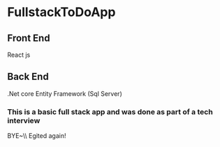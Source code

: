 # FullstackToDoApp


## Front End
React js 

## Back End
.Net core Entity Framework (Sql Server)




### This is a basic full stack app and was done as part of a tech interview
BYE~\\\\
Egited again!

